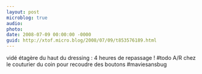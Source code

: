 ```yaml
---
layout: post
microblog: true
audio: 
photo: 
date: 2008-07-09 00:00:00 -0000
guid: http://xtof.micro.blog/2008/07/09/t853576189.html
---
```

vidé étagère du haut du dressing : 4 heures de repassage ! #todo A/R chez le couturier du coin pour recoudre des boutons #maviesansbug
